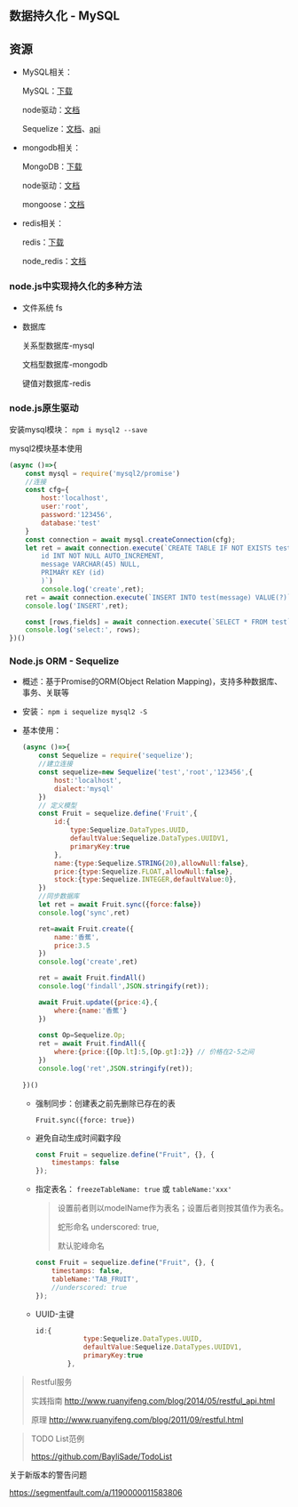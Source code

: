 ## 数据持久化 - MySQL

## 资源

- MySQL相关： 

  MySQL：[下载](https://dev.mysql.com/downloads) 

  node驱动：[文档](https://dev.mysql.com/downloads) 

  Sequelize：[文档](https://dev.mysql.com/downloads)、[api](http://docs.sequelizejs.com/) 

- mongodb相关： 

  MongoDB：[下载](https://www.mongodb.com/download-center/community) 

  node驱动：[文档](https://github.com/mongodb/node-mongodb-native) 

  mongoose：[文档](https://mongoosejs.com/docs/guide.html) 

- redis相关： 

  redis：[下载](https://redis.io/download) 

  node_redis：[文档](https://github.com/NodeRedis/node_redis)

### node.js中实现持久化的多种方法

- 文件系统 fs 

- 数据库 

  关系型数据库-mysql 

  文档型数据库-mongodb 

  键值对数据库-redis

### node.js原生驱动

安装mysql模块： `npm i mysql2 --save` 

mysql2模块基本使用

```js
(async ()=>{
    const mysql = require('mysql2/promise')
    //连接
    const cfg={
        host:'localhost',
        user:'root',
        password:'123456',
        database:'test'
    }
    const connection = await mysql.createConnection(cfg);
    let ret = await connection.execute(`CREATE TABLE IF NOT EXISTS test(
        id INT NOT NULL AUTO_INCREMENT,
        message VARCHAR(45) NULL,
        PRIMARY KEY (id)
        )`)
        console.log('create',ret);
    ret = await connection.execute(`INSERT INTO test(message) VALUE(?)`,['aaa'])
    console.log('INSERT',ret);

    const [rows,fields] = await connection.execute(`SELECT * FROM test`)
    console.log('select:', rows);
})()
```

### Node.js ORM - Sequelize

- 概述：基于Promise的ORM(Object Relation Mapping)，支持多种数据库、事务、关联等

- 安装： `npm i sequelize mysql2 -S`

- 基本使用：

  ```js
  (async ()=>{
      const Sequelize = require('sequelize');
      //建立连接
      const sequelize=new Sequelize('test','root','123456',{
          host:'localhost',
          dialect:'mysql'
      })
      // 定义模型
      const Fruit = sequelize.define('Fruit',{
          id:{
              type:Sequelize.DataTypes.UUID,
              defaultValue:Sequelize.DataTypes.UUIDV1,
              primaryKey:true
          },
          name:{type:Sequelize.STRING(20),allowNull:false},
          price:{type:Sequelize.FLOAT,allowNull:false},
          stock:{type:Sequelize.INTEGER,defaultValue:0},
      })
      //同步数据库
      let ret = await Fruit.sync({force:false})
      console.log('sync',ret)
  
      ret=await Fruit.create({
          name:'香蕉',
          price:3.5
      })
      console.log('create',ret)
  
      ret = await Fruit.findAll()
      console.log('findall',JSON.stringify(ret));
  
      await Fruit.update({price:4},{
          where:{name:'香蕉'}
      })
      
      const Op=Sequelize.Op;
      ret = await Fruit.findAll({
          where:{price:{[Op.lt]:5,[Op.gt]:2}} // 价格在2-5之间
      })
      console.log('ret',JSON.stringify(ret));
      
  })()
  ```

  - 强制同步：创建表之前先删除已存在的表

    ```
    Fruit.sync({force: true})
    ```

  - 避免自动生成时间戳字段

    ```js
    const Fruit = sequelize.define("Fruit", {}, {
     	timestamps: false
    });
    ```

  - 指定表名： `freezeTableName: true` 或 `tableName:'xxx'`

    > 设置前者则以modelName作为表名；设置后者则按其值作为表名。 
    >
    > 蛇形命名 underscored: true, 
    >
    > 默认驼峰命名

    ```js
    const Fruit = sequelize.define("Fruit", {}, {
     	timestamps: false,
        tableName:'TAB_FRUIT',
        //underscored: true
    });
    ```

  - UUID-主键

    ```js
    id:{
                type:Sequelize.DataTypes.UUID,
                defaultValue:Sequelize.DataTypes.UUIDV1,
                primaryKey:true
            },
    ```


> Restful服务 
>
> 实践指南 http://www.ruanyifeng.com/blog/2014/05/restful_api.html 
>
> 原理 http://www.ruanyifeng.com/blog/2011/09/restful.html

> TODO List范例 
>
> https://github.com/BayliSade/TodoList 

关于新版本的警告问题 

https://segmentfault.com/a/1190000011583806

